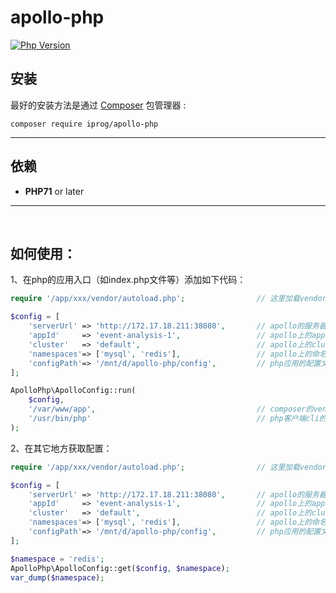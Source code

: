 # apollo-php

[![Php Version](https://img.shields.io/badge/php-%3E=7.1-brightgreen.svg?maxAge=2592000)](https://secure.php.net/)


## 安装

最好的安装方法是通过 [Composer](http://getcomposer.org/) 包管理器 :

```shell
composer require iprog/apollo-php
```

------

## 依赖

- **PHP71** or later

------
<br>

## 如何使用：

1、在php的应用入口（如index.php文件等）添加如下代码：

```php
require '/app/xxx/vendor/autoload.php';                // 这里加载vendor的自动加载

$config = [
    'serverUrl' => 'http://172.17.18.211:38080',       // apollo的服务器地址
    'appId'     => 'event-analysis-1',                 // apollo上的appid
    'cluster'   => 'default',                          // apollo上的cluster
    'namespaces'=> ['mysql', 'redis'],                 // apollo上的命名空间
    'configPath'=> '/mnt/d/apollo-php/config',         // php应用的配置文件目录
];

ApolloPhp\ApolloConfig::run(
	$config, 
	'/var/www/app',                                    // composer的vendor所在目录
	'/usr/bin/php'                                     // php客户端cli的指令目录
);
```

2、在其它地方获取配置：

```php
require '/app/xxx/vendor/autoload.php';                // 这里加载vendor的自动加载

$config = [
    'serverUrl' => 'http://172.17.18.211:38080',       // apollo的服务器地址
    'appId'     => 'event-analysis-1',                 // apollo上的appid
    'cluster'   => 'default',                          // apollo上的cluster
    'namespaces'=> ['mysql', 'redis'],                 // apollo上的命名空间
    'configPath'=> '/mnt/d/apollo-php/config',         // php应用的配置文件目录
];

$namespace = 'redis';
ApolloPhp\ApolloConfig::get($config, $namespace);
var_dump($namespace);
```
